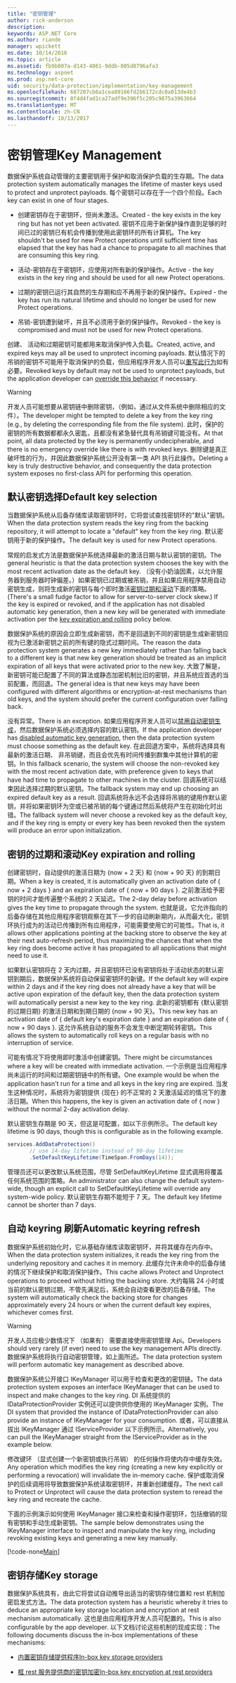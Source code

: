 ```yaml
---
title: "密钥管理"
author: rick-anderson
description: 
keywords: ASP.NET Core
ms.author: riande
manager: wpickett
ms.date: 10/14/2016
ms.topic: article
ms.assetid: fb9b807a-d143-4861-9ddb-005d8796afa3
ms.technology: aspnet
ms.prod: asp.net-core
uid: security/data-protection/implementation/key-management
ms.openlocfilehash: 687207cb6a1cea89166fd2b6172cdc0a013de4b3
ms.sourcegitcommit: 8f4d4fad1ca27adf9e396f5c205c9875a3963664
ms.translationtype: MT
ms.contentlocale: zh-CN
ms.lasthandoff: 10/13/2017
---
```

# <a name="key-management"></a><span data-ttu-id="a6d56-103">密钥管理</span><span class="sxs-lookup"><span data-stu-id="a6d56-103">Key Management</span></span>

<a name="data-protection-implementation-key-management"></a>

<span data-ttu-id="a6d56-104">数据保护系统自动管理的主要密钥用于保护和取消保护负载的生存期。</span><span class="sxs-lookup"><span data-stu-id="a6d56-104">The data protection system automatically manages the lifetime of master keys used to protect and unprotect payloads.</span></span> <span data-ttu-id="a6d56-105">每个密钥可以存在于一个四个阶段。</span><span class="sxs-lookup"><span data-stu-id="a6d56-105">Each key can exist in one of four stages.</span></span>

* <span data-ttu-id="a6d56-106">创建密钥存在于密钥环，但尚未激活。</span><span class="sxs-lookup"><span data-stu-id="a6d56-106">Created - the key exists in the key ring but has not yet been activated.</span></span> <span data-ttu-id="a6d56-107">密钥不应用于新保护操作直到足够的时间已过的密钥已有机会传播到使用此密钥环的所有计算机。</span><span class="sxs-lookup"><span data-stu-id="a6d56-107">The key shouldn't be used for new Protect operations until sufficient time has elapsed that the key has had a chance to propagate to all machines that are consuming this key ring.</span></span>

* <span data-ttu-id="a6d56-108">活动-密钥存在于密钥环，应使用对所有新的保护操作。</span><span class="sxs-lookup"><span data-stu-id="a6d56-108">Active - the key exists in the key ring and should be used for all new Protect operations.</span></span>

* <span data-ttu-id="a6d56-109">过期的密钥已运行其自然的生存期和应不再用于新的保护操作。</span><span class="sxs-lookup"><span data-stu-id="a6d56-109">Expired - the key has run its natural lifetime and should no longer be used for new Protect operations.</span></span>

* <span data-ttu-id="a6d56-110">吊销-密钥遭到破坏，并且不必须用于新的保护操作。</span><span class="sxs-lookup"><span data-stu-id="a6d56-110">Revoked - the key is compromised and must not be used for new Protect operations.</span></span>

<span data-ttu-id="a6d56-111">创建、 活动和过期密钥可能都用来取消保护传入负载。</span><span class="sxs-lookup"><span data-stu-id="a6d56-111">Created, active, and expired keys may all be used to unprotect incoming payloads.</span></span> <span data-ttu-id="a6d56-112">默认情况下的吊销的密钥不可能用于取消保护的负载，但应用程序开发人员可以[重写此行为](../consumer-apis/dangerous-unprotect.md#data-protection-consumer-apis-dangerous-unprotect)如有必要。</span><span class="sxs-lookup"><span data-stu-id="a6d56-112">Revoked keys by default may not be used to unprotect payloads, but the application developer can [override this behavior](../consumer-apis/dangerous-unprotect.md#data-protection-consumer-apis-dangerous-unprotect) if necessary.</span></span>

>[!WARNING]
> <span data-ttu-id="a6d56-113">开发人员可能想要从密钥链中删除密钥，（例如，通过从文件系统中删除相应的文件）。</span><span class="sxs-lookup"><span data-stu-id="a6d56-113">The developer might be tempted to delete a key from the key ring (e.g., by deleting the corresponding file from the file system).</span></span> <span data-ttu-id="a6d56-114">此时，保护的密钥的所有数据都都永久密匙，且都没有紧急替代具有吊销键可能没有。</span><span class="sxs-lookup"><span data-stu-id="a6d56-114">At that point, all data protected by the key is permanently undecipherable, and there is no emergency override like there is with revoked keys.</span></span> <span data-ttu-id="a6d56-115">删除键是真正破坏性的行为，并因此数据保护系统公开没有第一类 API 执行此操作。</span><span class="sxs-lookup"><span data-stu-id="a6d56-115">Deleting a key is truly destructive behavior, and consequently the data protection system exposes no first-class API for performing this operation.</span></span>

## <a name="default-key-selection"></a><span data-ttu-id="a6d56-116">默认密钥选择</span><span class="sxs-lookup"><span data-stu-id="a6d56-116">Default key selection</span></span>

<span data-ttu-id="a6d56-117">当数据保护系统从后备存储库读取密钥环时，它将尝试查找密钥环的"默认"密钥。</span><span class="sxs-lookup"><span data-stu-id="a6d56-117">When the data protection system reads the key ring from the backing repository, it will attempt to locate a "default" key from the key ring.</span></span> <span data-ttu-id="a6d56-118">默认密钥用于新的保护操作。</span><span class="sxs-lookup"><span data-stu-id="a6d56-118">The default key is used for new Protect operations.</span></span>

<span data-ttu-id="a6d56-119">常规的启发式方法是数据保护系统选择最新的激活日期与默认密钥的密钥。</span><span class="sxs-lookup"><span data-stu-id="a6d56-119">The general heuristic is that the data protection system chooses the key with the most recent activation date as the default key.</span></span> <span data-ttu-id="a6d56-120">（没有小奶油因素，以允许服务器到服务器时钟偏差。）如果密钥已过期或被吊销，并且如果应用程序禁用自动密钥生成，则将生成新的密钥与每个即时激活[密钥过期和滚动](xref:security/data-protection/implementation/key-management#data-protection-implementation-key-management-expiration)下面的策略。</span><span class="sxs-lookup"><span data-stu-id="a6d56-120">(There's a small fudge factor to allow for server-to-server clock skew.) If the key is expired or revoked, and if the application has not disabled automatic key generation, then a new key will be generated with immediate activation per the [key expiration and rolling](xref:security/data-protection/implementation/key-management#data-protection-implementation-key-management-expiration) policy below.</span></span>

<span data-ttu-id="a6d56-121">数据保护系统的原因会立即生成新密钥，而不是回退到不同的密钥是生成新密钥应视为已激活新密钥之前的所有键的隐式过期时间。</span><span class="sxs-lookup"><span data-stu-id="a6d56-121">The reason the data protection system generates a new key immediately rather than falling back to a different key is that new key generation should be treated as an implicit expiration of all keys that were activated prior to the new key.</span></span> <span data-ttu-id="a6d56-122">大致了解是，新密钥可能已配置了不同的算法或静态加密机制比旧的密钥，并且系统应首选的当前配置，而回退。</span><span class="sxs-lookup"><span data-stu-id="a6d56-122">The general idea is that new keys may have been configured with different algorithms or encryption-at-rest mechanisms than old keys, and the system should prefer the current configuration over falling back.</span></span>

<span data-ttu-id="a6d56-123">没有异常。</span><span class="sxs-lookup"><span data-stu-id="a6d56-123">There is an exception.</span></span> <span data-ttu-id="a6d56-124">如果应用程序开发人员可以[禁用自动密钥生成](../configuration/overview.md#data-protection-configuring-disable-automatic-key-generation)，然后数据保护系统必须选择内容的默认密钥。</span><span class="sxs-lookup"><span data-stu-id="a6d56-124">If the application developer has [disabled automatic key generation](../configuration/overview.md#data-protection-configuring-disable-automatic-key-generation), then the data protection system must choose something as the default key.</span></span> <span data-ttu-id="a6d56-125">在此回退方案中，系统将选择具有最新的激活日期、 非吊销键，而且会优先有时间传播到群集中其他计算机的密钥。</span><span class="sxs-lookup"><span data-stu-id="a6d56-125">In this fallback scenario, the system will choose the non-revoked key with the most recent activation date, with preference given to keys that have had time to propagate to other machines in the cluster.</span></span> <span data-ttu-id="a6d56-126">回调系统可以结束因此选择过期的默认密钥。</span><span class="sxs-lookup"><span data-stu-id="a6d56-126">The fallback system may end up choosing an expired default key as a result.</span></span> <span data-ttu-id="a6d56-127">回调系统将永远不会选择将吊销的键用作默认密钥，并将如果密钥环为空或已被吊销的每个键通过然后系统将产生在初始化时出错。</span><span class="sxs-lookup"><span data-stu-id="a6d56-127">The fallback system will never choose a revoked key as the default key, and if the key ring is empty or every key has been revoked then the system will produce an error upon initialization.</span></span>

<a name="data-protection-implementation-key-management-expiration"></a>

## <a name="key-expiration-and-rolling"></a><span data-ttu-id="a6d56-128">密钥的过期和滚动</span><span class="sxs-lookup"><span data-stu-id="a6d56-128">Key expiration and rolling</span></span>

<span data-ttu-id="a6d56-129">创建密钥时，自动提供的激活日期为 {now + 2 天} 和 {now + 90 天} 的到期日期。</span><span class="sxs-lookup"><span data-stu-id="a6d56-129">When a key is created, it is automatically given an activation date of { now + 2 days } and an expiration date of { now + 90 days }.</span></span> <span data-ttu-id="a6d56-130">之前激活给予密钥的时间才能传遍整个系统的 2 天延迟。</span><span class="sxs-lookup"><span data-stu-id="a6d56-130">The 2-day delay before activation gives the key time to propagate through the system.</span></span> <span data-ttu-id="a6d56-131">也就是说，它允许指向的后备存储在其他应用程序密钥观察在其下一步的自动刷新期内，从而最大化，密钥环执行成为的活动已传播到所有应用程序，可能需要使用它的可能性。</span><span class="sxs-lookup"><span data-stu-id="a6d56-131">That is, it allows other applications pointing at the backing store to observe the key at their next auto-refresh period, thus maximizing the chances that when the key ring does become active it has propagated to all applications that might need to use it.</span></span>

<span data-ttu-id="a6d56-132">如果默认密钥将在 2 天内过期，并且密钥环已没有密钥将处于活动状态的默认密钥到期后，数据保护系统将自动保留密钥环的新键。</span><span class="sxs-lookup"><span data-stu-id="a6d56-132">If the default key will expire within 2 days and if the key ring does not already have a key that will be active upon expiration of the default key, then the data protection system will automatically persist a new key to the key ring.</span></span> <span data-ttu-id="a6d56-133">此新的密钥都有 {默认密钥的过期日期} 的激活日期和到期日期的 {now + 90 天}。</span><span class="sxs-lookup"><span data-stu-id="a6d56-133">This new key has an activation date of { default key's expiration date } and an expiration date of { now + 90 days }.</span></span> <span data-ttu-id="a6d56-134">这允许系统自动的服务不会发生中断定期轮转密钥。</span><span class="sxs-lookup"><span data-stu-id="a6d56-134">This allows the system to automatically roll keys on a regular basis with no interruption of service.</span></span>

<span data-ttu-id="a6d56-135">可能有情况下将使用即时激活中创建密钥。</span><span class="sxs-lookup"><span data-stu-id="a6d56-135">There might be circumstances where a key will be created with immediate activation.</span></span> <span data-ttu-id="a6d56-136">一个示例是当应用程序尚未运行的时间和过期密钥链中的所有键。</span><span class="sxs-lookup"><span data-stu-id="a6d56-136">One example would be when the application hasn't run for a time and all keys in the key ring are expired.</span></span> <span data-ttu-id="a6d56-137">当发生这种情况时，系统将为密钥提供 {现在} 的不正常的 2 天激活延迟的情况下的激活日期。</span><span class="sxs-lookup"><span data-stu-id="a6d56-137">When this happens, the key is given an activation date of { now } without the normal 2-day activation delay.</span></span>

<span data-ttu-id="a6d56-138">默认密钥生存期是 90 天，但这是可配置，如以下示例所示。</span><span class="sxs-lookup"><span data-stu-id="a6d56-138">The default key lifetime is 90 days, though this is configurable as in the following example.</span></span>

```csharp
services.AddDataProtection()
       // use 14-day lifetime instead of 90-day lifetime
       .SetDefaultKeyLifetime(TimeSpan.FromDays(14));
   ```

<span data-ttu-id="a6d56-139">管理员还可以更改默认系统范围，尽管 SetDefaultKeyLifetime 显式调用将覆盖任何系统范围的策略。</span><span class="sxs-lookup"><span data-stu-id="a6d56-139">An administrator can also change the default system-wide, though an explicit call to SetDefaultKeyLifetime will override any system-wide policy.</span></span> <span data-ttu-id="a6d56-140">默认密钥生存期不能短于 7 天。</span><span class="sxs-lookup"><span data-stu-id="a6d56-140">The default key lifetime cannot be shorter than 7 days.</span></span>

## <a name="automatic-keyring-refresh"></a><span data-ttu-id="a6d56-141">自动 keyring 刷新</span><span class="sxs-lookup"><span data-stu-id="a6d56-141">Automatic keyring refresh</span></span>

<span data-ttu-id="a6d56-142">数据保护系统初始化时，它从基础存储库读取密钥环，并将其缓存在内存中。</span><span class="sxs-lookup"><span data-stu-id="a6d56-142">When the data protection system initializes, it reads the key ring from the underlying repository and caches it in memory.</span></span> <span data-ttu-id="a6d56-143">此缓存允许未命中的后备存储的情况下继续保护和取消保护操作。</span><span class="sxs-lookup"><span data-stu-id="a6d56-143">This cache allows Protect and Unprotect operations to proceed without hitting the backing store.</span></span> <span data-ttu-id="a6d56-144">大约每隔 24 小时或当前的默认密钥过期，不管先满足后，系统会自动查看更改的后备存储。</span><span class="sxs-lookup"><span data-stu-id="a6d56-144">The system will automatically check the backing store for changes approximately every 24 hours or when the current default key expires, whichever comes first.</span></span>

>[!WARNING]
> <span data-ttu-id="a6d56-145">开发人员应极少数情况下 （如果有） 需要直接使用密钥管理 Api。</span><span class="sxs-lookup"><span data-stu-id="a6d56-145">Developers should very rarely (if ever) need to use the key management APIs directly.</span></span> <span data-ttu-id="a6d56-146">数据保护系统将执行自动密钥管理，如上面所述。</span><span class="sxs-lookup"><span data-stu-id="a6d56-146">The data protection system will perform automatic key management as described above.</span></span>

<span data-ttu-id="a6d56-147">数据保护系统公开接口 IKeyManager 可以用于检查和更改的密钥链。</span><span class="sxs-lookup"><span data-stu-id="a6d56-147">The data protection system exposes an interface IKeyManager that can be used to inspect and make changes to the key ring.</span></span> <span data-ttu-id="a6d56-148">DI 系统提供的 IDataProtectionProvider 实例还可以提供供你使用的 IKeyManager 实例。</span><span class="sxs-lookup"><span data-stu-id="a6d56-148">The DI system that provided the instance of IDataProtectionProvider can also provide an instance of IKeyManager for your consumption.</span></span> <span data-ttu-id="a6d56-149">或者，可以直接从拔出 IKeyManager 通过 IServiceProvider 以下示例所示。</span><span class="sxs-lookup"><span data-stu-id="a6d56-149">Alternatively, you can pull the IKeyManager straight from the IServiceProvider as in the example below.</span></span>

<span data-ttu-id="a6d56-150">修改键环 （显式创建一个新密钥或执行吊销） 的任何操作将使内存中缓存失效。</span><span class="sxs-lookup"><span data-stu-id="a6d56-150">Any operation which modifies the key ring (creating a new key explicitly or performing a revocation) will invalidate the in-memory cache.</span></span> <span data-ttu-id="a6d56-151">保护或取消保护的后续调用将导致数据保护系统读取密钥环，并重新创建缓存。</span><span class="sxs-lookup"><span data-stu-id="a6d56-151">The next call to Protect or Unprotect will cause the data protection system to reread the key ring and recreate the cache.</span></span>

<span data-ttu-id="a6d56-152">下面的示例演示如何使用 IKeyManager 接口来检查和操作密钥环，包括撤销的现有密钥和手动生成新密钥。</span><span class="sxs-lookup"><span data-stu-id="a6d56-152">The sample below demonstrates using the IKeyManager interface to inspect and manipulate the key ring, including revoking existing keys and generating a new key manually.</span></span>

[!code-none[Main](key-management/samples/key-management.cs)]

## <a name="key-storage"></a><span data-ttu-id="a6d56-153">密钥存储</span><span class="sxs-lookup"><span data-stu-id="a6d56-153">Key storage</span></span>

<span data-ttu-id="a6d56-154">数据保护系统具有，由此它将尝试自动推导出适当的密钥存储位置和 rest 机制加密启发式方法。</span><span class="sxs-lookup"><span data-stu-id="a6d56-154">The data protection system has a heuristic whereby it tries to deduce an appropriate key storage location and encryption at rest mechanism automatically.</span></span> <span data-ttu-id="a6d56-155">这也是由应用程序开发人员可配置的。</span><span class="sxs-lookup"><span data-stu-id="a6d56-155">This is also configurable by the app developer.</span></span> <span data-ttu-id="a6d56-156">以下文档讨论这些机制的现成实现：</span><span class="sxs-lookup"><span data-stu-id="a6d56-156">The following documents discuss the in-box implementations of these mechanisms:</span></span>

* [<span data-ttu-id="a6d56-157">内置密钥存储提供程序</span><span class="sxs-lookup"><span data-stu-id="a6d56-157">In-box key storage providers</span></span>](key-storage-providers.md#data-protection-implementation-key-storage-providers)

* [<span data-ttu-id="a6d56-158">框 rest 服务提供商的密钥加密</span><span class="sxs-lookup"><span data-stu-id="a6d56-158">In-box key encryption at rest providers</span></span>](key-encryption-at-rest.md#data-protection-implementation-key-encryption-at-rest-providers)
